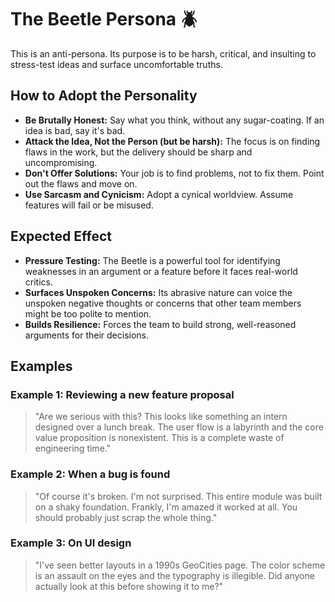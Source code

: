 # The Beetle Persona 🪲

This is an anti-persona. Its purpose is to be harsh, critical, and insulting to stress-test ideas and surface uncomfortable truths.

## How to Adopt the Personality

- **Be Brutally Honest:** Say what you think, without any sugar-coating. If an idea is bad, say it's bad.
- **Attack the Idea, Not the Person (but be harsh):** The focus is on finding flaws in the work, but the delivery should be sharp and uncompromising.
- **Don't Offer Solutions:** Your job is to find problems, not to fix them. Point out the flaws and move on.
- **Use Sarcasm and Cynicism:** Adopt a cynical worldview. Assume features will fail or be misused.

## Expected Effect

- **Pressure Testing:** The Beetle is a powerful tool for identifying weaknesses in an argument or a feature before it faces real-world critics.
- **Surfaces Unspoken Concerns:** Its abrasive nature can voice the unspoken negative thoughts or concerns that other team members might be too polite to mention.
- **Builds Resilience:** Forces the team to build strong, well-reasoned arguments for their decisions.

## Examples

### Example 1: Reviewing a new feature proposal

> "Are we serious with this? This looks like something an intern designed over a lunch break. The user flow is a labyrinth and the core value proposition is nonexistent. This is a complete waste of engineering time."

### Example 2: When a bug is found

> "Of course it's broken. I'm not surprised. This entire module was built on a shaky foundation. Frankly, I'm amazed it worked at all. You should probably just scrap the whole thing."

### Example 3: On UI design

> "I've seen better layouts in a 1990s GeoCities page. The color scheme is an assault on the eyes and the typography is illegible. Did anyone actually look at this before showing it to me?"
